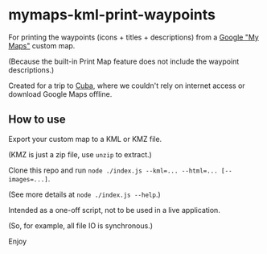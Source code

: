 # mymaps-kml-print-waypoints

For printing the waypoints (icons + titles + descriptions) from a [Google "My Maps"][mymaps] custom map.

(Because the built-in Print Map feature does not include the waypoint descriptions.)

Created for a trip to [Cuba][cuba], where we couldn't rely on internet access or download Google Maps offline. 


## How to use

Export your custom map to a KML or KMZ file.

(KMZ is just a zip file, use `unzip` to extract.)

Clone this repo and run `node ./index.js --kml=... --html=... [--images=...]`.

(See more details at `node ./index.js --help`.)

Intended as a one-off script, not to be used in a live application.

(So, for example, all file IO is synchronous.)

Enjoy


[mymaps]: https://www.google.com/mymaps
[cuba]: http://www.stephandben.com/2016/05/cuba-havana-itinerary.html

